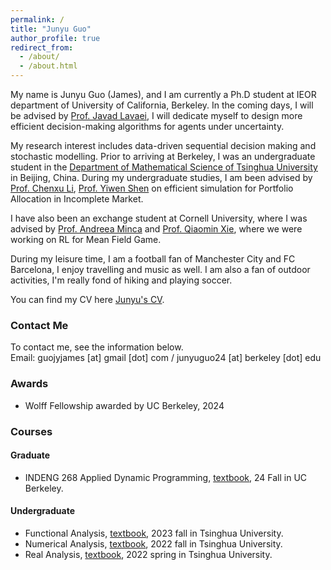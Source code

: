 ```yaml
---
permalink: /
title: "Junyu Guo"
author_profile: true
redirect_from: 
  - /about/
  - /about.html
---
```


My name is Junyu Guo (James), and I am currently a Ph.D student at IEOR department of University of California, Berkeley. In the coming days, I will be  advised by [Prof. Javad Lavaei](https://lavaei.ieor.berkeley.edu/index.html), I will dedicate myself to design more efficient decision-making algorithms for agents under uncertainty.

 My research interest includes data-driven sequential decision making and stochastic modelling. Prior to arriving at Berkeley, I was an undergraduate student in the  [Department of Mathematical Science of Tsinghua University](https://www.math.tsinghua.edu.cn/) in Beijing, China.
During my undergraduate studies, I am been advised by [Prof. Chenxu Li](https://en.gsm.pku.edu.cn/faculty/cxli/), [Prof. Yiwen Shen](https://isom.hkust.edu.hk/faculty-and-staff/directory/yiwenshen) on efficient simulation for Portfolio Allocation in Incomplete Market.       

I have also been an exchange student at Cornell University, where I was advised by [Prof. Andreea Minca](https://www.engineering.cornell.edu/faculty-directory/andreea-c-minca) and [Prof. Qiaomin Xie](https://qiaominxie.github.io/), where we were working on RL for Mean Field Game.


During my leisure time, I am a football fan of Manchester City and FC Barcelona, I enjoy travelling and music as well. I am also a fan of outdoor activities, I'm really fond of hiking and playing soccer. 

You can find my CV here [Junyu's CV](../assets/CV_Junyu_Final.pdf).

### Contact Me
To contact me, see the information below.          
Email: guojyjames [at] gmail [dot] com / junyuguo24 [at] berkeley [dot] edu

### Awards    
- Wolff Fellowship awarded by UC Berkeley, 2024   



### Courses
#### Graduate 
- INDENG 268 Applied Dynamic Programming, [textbook](http://www.athenasc.com/dpbook.html), 24 Fall in UC Berkeley.    



#### Undergraduate
- Functional Analysis, [textbook](https://www.math.utoronto.ca/almut/Brezis.pdf), 2023 fall in Tsinghua University.      
- Numerical Analysis, [textbook](https://press.princeton.edu/books/hardcover/9780691151229/numerical-methods), 2022 fall in Tsinghua University.        
- Real Analysis, [textbook](chrome-extension://efaidnbmnnnibpcajpcglclefindmkaj/https://59clc.wordpress.com/wp-content/uploads/2011/01/real-and-complex-analysis.pdf), 2022 spring in Tsinghua University.





